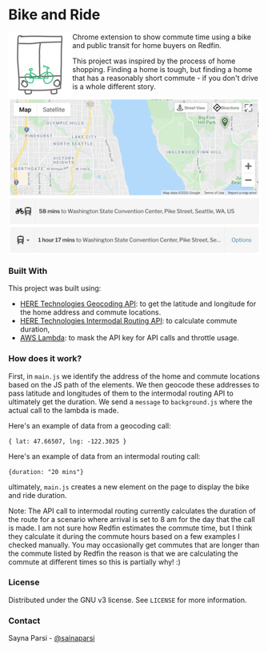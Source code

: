 # Bike and Ride
<img src="https://github.com/sainap/bike-and-ride/blob/main/lib/icon128.png" align="left" alt="Bike and Ride logo by Sayna Parsi">
Chrome extension to show commute time using a bike and public transit for home buyers on Redfin.

This project was inspired by the process of home shopping. Finding a home is tough, but finding a home that has a reasonably short commute - if you don't drive is a whole different story.

<img src="https://github.com/sainap/bike-and-ride/blob/main/example.png" align="center" alt="Bike and Ride example">


### Built With
This project was built using:
* [HERE Technologies Geocoding API](https://developer.here.com/documentation/geocoding-search-api/dev_guide/topics/quick-start.html): to get the latitude and longitude for the home address and commute locations.
* [HERE Technologies Intermodal Routing API](https://developer.here.com/documentation/intermodal-routing/dev_guide/private-bike-and-ride/index.html): to calculate commute duration,
* [AWS Lambda](https://aws.amazon.com/lambda/): to mask the API key for API calls and throttle usage.


### How does it work?
First, in `main.js` we identify the address of the home and commute locations based on the JS path of the elements. We then geocode these addresses to pass latitude and longitudes of them to the intermodal routing API to ultimately get the duration. We send a `message` to `background.js` where the actual call to the lambda is made.

Here's an example of data from a geocoding call:
```
{ lat: 47.66507, lng: -122.3025 }
```
Here's an example of data from an intermodal routing call:
```
{duration: "20 mins"}
```
ultimately, `main.js` creates a new element on the page to display the bike and ride duration.

Note: The API call to intermodal routing currently calculates the duration of the route for a scenario where arrival is set to 8 am for the day that the call is made. I am not sure how Redfin estimates the commute time, but I think they calculate it during the commute hours based on a few examples I checked manually. You may occasionally get commutes that are longer than the commute listed by Redfin the reason is that we are calculating the commute at different times so this is partially why! :)


### License

Distributed under the GNU v3 license. See `LICENSE` for more information.


### Contact

Sayna Parsi - [@sainaparsi](https://twitter.com/sainaparsi)
